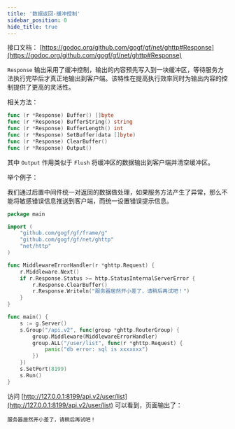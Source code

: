 ```yaml
---
title: '数据返回-缓冲控制'
sidebar_position: 0
hide_title: true
---
```


接口文档： [https://godoc.org/github.com/gogf/gf/net/ghttp#Response](https://godoc.org/github.com/gogf/gf/net/ghttp#Response)

`Response` 输出采用了缓冲控制，输出的内容预先写入到一块缓冲区，等待服务方法执行完毕后才真正地输出到客户端。该特性在提高执行效率同时为输出内容的控制提供了更高的灵活性。

相关方法：

```go
func (r *Response) Buffer() []byte
func (r *Response) BufferString() string
func (r *Response) BufferLength() int
func (r *Response) SetBuffer(data []byte)
func (r *Response) ClearBuffer()
func (r *Response) Output()

```

其中 `Output` 作用类似于 `Flush` 将缓冲区的数据输出到客户端并清空缓冲区。

举个例子：

我们通过后置中间件统一对返回的数据做处理，如果服务方法产生了异常，那么不能将敏感错误信息推送到客户端，而统一设置错误提示信息。

```go
package main

import (
    "github.com/gogf/gf/frame/g"
    "github.com/gogf/gf/net/ghttp"
    "net/http"
)

func MiddlewareErrorHandler(r *ghttp.Request) {
    r.Middleware.Next()
    if r.Response.Status >= http.StatusInternalServerError {
        r.Response.ClearBuffer()
        r.Response.Writeln("服务器居然开小差了，请稍后再试吧！")
    }
}

func main() {
    s := g.Server()
    s.Group("/api.v2", func(group *ghttp.RouterGroup) {
        group.Middleware(MiddlewareErrorHandler)
        group.ALL("/user/list", func(r *ghttp.Request) {
            panic("db error: sql is xxxxxxx")
        })
    })
    s.SetPort(8199)
    s.Run()
}

```

访问 [http://127.0.0.1:8199/api.v2/user/list](http://127.0.0.1:8199/api.v2/user/list) 可以看到，页面输出了：

```undefined
服务器居然开小差了，请稍后再试吧！

```